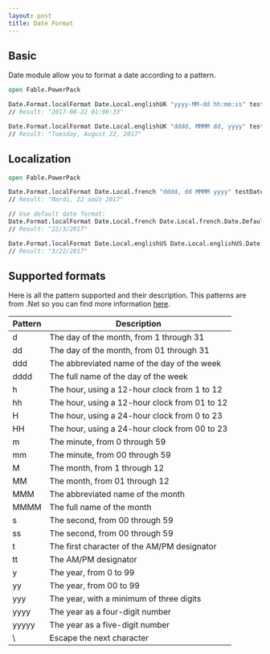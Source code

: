 ```yaml
---
layout: post
title: Date Format
---
```


## Basic

Date module allow you to format a date according to a pattern.


```fs
open Fable.PowerPack

Date.Format.localFormat Date.Local.englishUK "yyyy-MM-dd hh:mm:ss" testDate
// Result: "2017-08-22 01:00:33"

Date.Format.localFormat Date.Local.englishUK "dddd, MMMM dd, yyyy" testDate
// Result: "Tuesday, August 22, 2017"
```

## Localization

```fs
open Fable.PowerPack

Date.Format.localFormat Date.Local.french "dddd, dd MMMM yyyy" testDate
// Result: "Mardi, 22 août 2017"

// Use default date format:
Date.Format.localFormat Date.Local.french Date.Local.french.Date.DefaultFormat testDate
// Result: "22/3/2017"

Date.Format.localFormat Date.Local.englishUS Date.Local.englishUS.Date.DefaultFormat testDate
// Result: "3/22/2017"
```

## Supported formats

Here is all the pattern supported and their description. This patterns are from .Net so you can find more information [here](https://docs.microsoft.com/en-us/dotnet/standard/base-types/custom-date-and-time-format-strings).

<table class="table is-narrow is-striped">
    <thead>
        <tr>
            <th>Pattern</th>
            <th>Description</th>
        </tr>
    </thead>
    <tbody>
        <tr>
            <td>d</td>
            <td>The day of the month, from 1 through 31</td>
        </tr>
        <tr>
            <td>dd</td>
            <td>The day of the month, from 01 through 31</td>
        </tr>
        <tr>
            <td>ddd</td>
            <td>The abbreviated name of the day of the week</td>
        </tr>
        <tr>
            <td>dddd</td>
            <td>The full name of the day of the week</td>
        </tr>
        <tr>
            <td>h</td>
            <td>The hour, using a 12-hour clock from 1 to 12</td>
        </tr>
        <tr>
            <td>hh</td>
            <td>The hour, using a 12-hour clock from 01 to 12</td>
        </tr>
        <tr>
            <td>H</td>
            <td>The hour, using a 24-hour clock from 0 to 23</td>
        </tr>
        <tr>
            <td>HH</td>
            <td>The hour, using a 24-hour clock from 00 to 23</td>
        </tr>
        <tr>
            <td>m</td>
            <td>The minute, from 0 through 59</td>
        </tr>
        <tr>
            <td>mm</td>
            <td>The minute, from 00 through 59</td>
        </tr>
        <tr>
            <td>M</td>
            <td>The month, from 1 through 12</td>
        </tr>
        <tr>
            <td>MM</td>
            <td>The month, from 01 through 12</td>
        </tr>
        <tr>
            <td>MMM</td>
            <td>The abbreviated name of the month</td>
        </tr>
        <tr>
            <td>MMMM</td>
            <td>The full name of the month</td>
        </tr>
        <tr>
            <td>s</td>
            <td>The second, from 00 through 59</td>
        </tr>
        <tr>
            <td>ss</td>
            <td>The second, from 00 through 59</td>
        </tr>
        <tr>
            <td>t</td>
            <td>The first character of the AM/PM designator</td>
        </tr>
        <tr>
            <td>tt</td>
            <td>The AM/PM designator</td>
        </tr>
        <tr>
            <td>y</td>
            <td>The year, from 0 to 99</td>
        </tr>
        <tr>
            <td>yy</td>
            <td>The year, from 00 to 99</td>
        </tr>
        <tr>
            <td>yyy</td>
            <td>The year, with a minimum of three digits</td>
        </tr>
        <tr>
            <td>yyyy</td>
            <td>The year as a four-digit number</td>
        </tr>
        <tr>
            <td>yyyyy</td>
            <td>The year as a five-digit number</td>
        </tr>
        <tr>
            <td>\</td>
            <td>Escape the next character</td>
        </tr>
    </tbody>
</table>